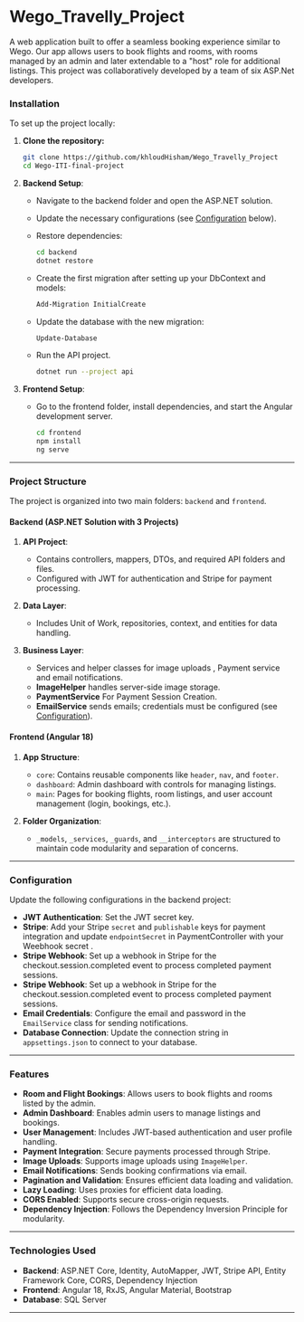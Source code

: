 # Wego_Travelly_Project

A web application built to offer a seamless booking experience similar to Wego.
Our app allows users to book flights and rooms, with rooms managed by an admin and later extendable to a "host" role for additional listings.
This project was collaboratively developed by a team of six ASP.Net developers.


### Installation

To set up the project locally:

1. **Clone the repository:**

   ```bash
   git clone https://github.com/khloudHisham/Wego_Travelly_Project
   cd Wego-ITI-final-project
   ```

2. **Backend Setup**:

   - Navigate to the backend folder and open the ASP.NET solution.
   - Update the necessary configurations (see [Configuration](#configuration) below).
   - Restore dependencies:

     ```bash
     cd backend
     dotnet restore
     ```

   - Create the first migration after setting up your DbContext and models:

     ```bash
     Add-Migration InitialCreate
     ```

   - Update the database with the new migration:

     ```bash
     Update-Database
     ```

   - Run the API project.

     ```bash
     dotnet run --project api
     ```

3. **Frontend Setup**:

   - Go to the frontend folder, install dependencies, and start the Angular development server.

     ```bash
     cd frontend
     npm install
     ng serve
     ```

---

### Project Structure

The project is organized into two main folders: `backend` and `frontend`.

#### Backend (ASP.NET Solution with 3 Projects)

1. **API Project**:

   - Contains controllers, mappers, DTOs, and required API folders and files.
   - Configured with JWT for authentication and Stripe for payment processing.

2. **Data Layer**:

   - Includes Unit of Work, repositories, context, and entities for data handling.

3. **Business Layer**:
   - Services and helper classes for image uploads , Payment service and email notifications.
   - **ImageHelper** handles server-side image storage.
   - **PaymentService** For Payment Session Creation.
   - **EmailService** sends emails; credentials must be configured (see [Configuration](#configuration)).

#### Frontend (Angular 18)

1. **App Structure**:

   - `core`: Contains reusable components like `header`, `nav`, and `footer`.
   - `dashboard`: Admin dashboard with controls for managing listings.
   - `main`: Pages for booking flights, room listings, and user account management (login, bookings, etc.).

2. **Folder Organization**:
   - `_models`, `_services`, `_guards`, and `__interceptors` are structured to maintain code modularity and separation of concerns.

---

### Configuration

Update the following configurations in the backend project:

- **JWT Authentication**: Set the JWT secret key.
- **Stripe**: Add your Stripe `secret` and `publishable` keys for payment integration and update `endpointSecret` in PaymentController with your Weebhook secret .
- **Stripe Webhook**: Set up a webhook in Stripe for the checkout.session.completed event to process completed payment sessions.
- **Stripe Webhook**: Set up a webhook in Stripe for the checkout.session.completed event to process completed payment sessions.
- **Email Credentials**: Configure the email and password in the `EmailService` class for sending notifications.
- **Database Connection**: Update the connection string in `appsettings.json` to connect to your database.

---

### Features

- **Room and Flight Bookings**: Allows users to book flights and rooms listed by the admin.
- **Admin Dashboard**: Enables admin users to manage listings and bookings.
- **User Management**: Includes JWT-based authentication and user profile handling.
- **Payment Integration**: Secure payments processed through Stripe.
- **Image Uploads**: Supports image uploads using `ImageHelper`.
- **Email Notifications**: Sends booking confirmations via email.
- **Pagination and Validation**: Ensures efficient data loading and validation.
- **Lazy Loading**: Uses proxies for efficient data loading.
- **CORS Enabled**: Supports secure cross-origin requests.
- **Dependency Injection**: Follows the Dependency Inversion Principle for modularity.

---

### Technologies Used

- **Backend**: ASP.NET Core, Identity, AutoMapper, JWT, Stripe API, Entity Framework Core, CORS, Dependency Injection
- **Frontend**: Angular 18, RxJS, Angular Material, Bootstrap
- **Database**: SQL Server
---


